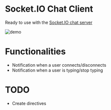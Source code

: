 # Socket.IO Chat Client

Ready to use with the [Socket.IO chat server](http://chat.socket.io)

![demo](http://www.keepe.rs/projects/chat.gif)

# Functionalities

* Notification when a user connects/disconnects
* Notification when a user is typing/stop typing

# TODO
* Create directives